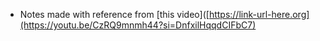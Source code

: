 - Notes made with reference from [this video]([https://link-url-here.org](https://youtu.be/CzRQ9mnmh44?si=DnfxilHqqdCIFbC7)
